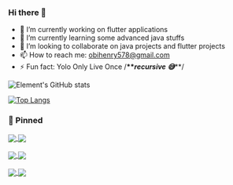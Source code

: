 ### Hi there 👋


<!-- **Phavyolo/Phavyolo** is a ✨ _special_ ✨ repository because its `README.md` (this file) appears on your GitHub profile. -->

<!-- Here are some ideas to get you started: -->

- 🔭 I’m currently working on flutter applications
- 🌱 I’m currently learning some advanced java stuffs
- 👯 I’m looking to collaborate on java projects and flutter projects
- 📫 How to reach me: obihenry578@gmail.com
- ⚡ Fun fact: Yolo Only Live Once /**\*\**recursive 😅***\*\*/

![Element's GitHub stats](https://github-readme-stats.vercel.app/api?username=obiHenry&show_icons=true&theme=merko&count_private=true)

[![Top Langs](https://github-readme-stats.vercel.app/api/top-langs/?username=&layout=compact&theme=merko)](https://github.com/obiHnery/github-readme-stats)


<!-- [![Readme Card](https://github-readme-stats.vercel.app/api/pin/?username=Phavyolo&repo=functional-programming-with-java&theme=merko)](https://github.com/Phavyolo/functional-programming-with-java)

[![Readme Card](https://github-readme-stats.vercel.app/api/pin/?username=Phavyolo&repo=simple_calculator_with_getx&theme=merko)](https://github.com/Phavyolo/simple_calculator_with_getx)

[![Readme Card](https://github-readme-stats.vercel.app/api/pin/?username=Phavyolo&repo=mockito&theme=merko)](https://github.com/Phavyolo/mockito)

[![Readme Card](https://github-readme-stats.vercel.app/api/pin/?username=Phavyolo&repo=junit&theme=merko)](https://github.com/Phavyolo/junit) -->

### 📌 Pinned 

<a href="https://github.com/obiHenry/Expense_planner">
  <img align="center" src="https://github-readme-stats.vercel.app/api/pin/?username=obiHenry&repo=Expense_planner&theme=merko" />
</a>

<a href="https://github.com/obiHenry/E_meet">
  <img align="center" src="https://github-readme-stats.vercel.app/api/pin/?username=obiHenry&repo=E_meet&theme=merko" />
</a>

<br>
<br>

<a href="https://github.com/obiHenry/springboot-webapp">
  <img align="center" src="https://github-readme-stats.vercel.app/api/pin/?username=obiHenry&repo=springboot-webapp&theme=merko" />
</a>

<a href="https://github.com/obiHenry/Crypto_wallet">
  <img align="center" src="https://github-readme-stats.vercel.app/api/pin/?username=obiHenry&repo=Crypto_wallet&theme=merko" />
</a>

<br>
<br>

<a href="https://github.com/obiHenry/Sorts">
  <img align="center" src="https://github-readme-stats.vercel.app/api/pin/?username=obiHenry&repo=Sorts&theme=merko" />
</a>

<a href="https://github.com/obiHenry/complete-javascript-course">
  <img align="center" src="https://github-readme-stats.vercel.app/api/pin/?username=obiHenry&repo=complete-javascript-course&theme=merko" />
</a>



